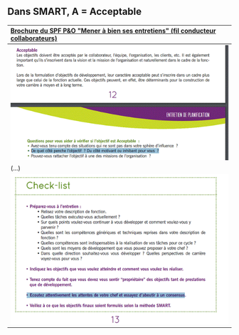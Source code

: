 ## Dans SMART, A = Acceptable 

| [Brochure du SPF P&O "Mener à bien ses entretiens" (fil conducteur collaborateurs)](https://fedweb.belgium.be/sites/default/files/downloads/Cycle%20Evaluation%20Mener%20%C3%A0%20bien...%20Coll..pdf) |
| :--- |
| ![](0.gif) |
| (...) |
| ![](2.gif) |



